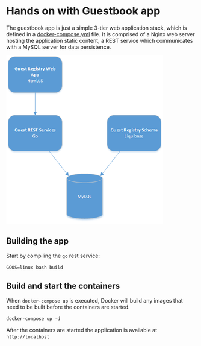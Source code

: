 # Hands on with Guestbook app
The guestbook app is just a simple 3-tier web application stack, which is defined in a [docker-compose.yml](docker-compose.yml) file. It is comprised of
a Nginx web server hosting the application static content, a REST service which communicates with a MySQL server for data persistence.

![Application Architecture](architecture.png)

## Building the app
Start by compiling the `go` rest service:
```
GOOS=linux bash build
```
## Build and start the containers
When `docker-compose up` is executed, Docker will build any images that need to be built
before the containers are started.
```
docker-compose up -d
```
After the containers are started the application is available at `http://localhost`